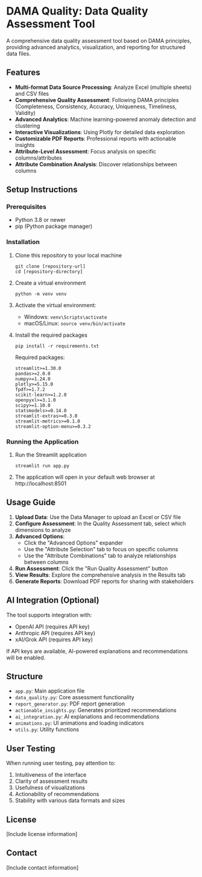 # DAMA Quality: Data Quality Assessment Tool

A comprehensive data quality assessment tool based on DAMA principles, providing advanced analytics, visualization, and reporting for structured data files.

## Features

- **Multi-format Data Source Processing**: Analyze Excel (multiple sheets) and CSV files
- **Comprehensive Quality Assessment**: Following DAMA principles (Completeness, Consistency, Accuracy, Uniqueness, Timeliness, Validity)
- **Advanced Analytics**: Machine learning-powered anomaly detection and clustering
- **Interactive Visualizations**: Using Plotly for detailed data exploration
- **Customizable PDF Reports**: Professional reports with actionable insights
- **Attribute-Level Assessment**: Focus analysis on specific columns/attributes
- **Attribute Combination Analysis**: Discover relationships between columns

## Setup Instructions

### Prerequisites

- Python 3.8 or newer
- pip (Python package manager)

### Installation

1. Clone this repository to your local machine
   ```
   git clone [repository-url]
   cd [repository-directory]
   ```

2. Create a virtual environment
   ```
   python -m venv venv
   ```

3. Activate the virtual environment:
   - Windows: `venv\Scripts\activate`
   - macOS/Linux: `source venv/bin/activate`

4. Install the required packages
   ```
   pip install -r requirements.txt
   ```
   
   Required packages:
   ```
   streamlit>=1.30.0
   pandas>=2.0.0
   numpy>=1.24.0
   plotly>=5.15.0
   fpdf>=1.7.2
   scikit-learn>=1.2.0
   openpyxl>=3.1.0
   scipy>=1.10.0
   statsmodels>=0.14.0
   streamlit-extras>=0.3.0
   streamlit-metrics>=0.1.0
   streamlit-option-menu>=0.3.2
   ```

### Running the Application

1. Run the Streamlit application
   ```
   streamlit run app.py
   ```

2. The application will open in your default web browser at http://localhost:8501

## Usage Guide

1. **Upload Data**: Use the Data Manager to upload an Excel or CSV file
2. **Configure Assessment**: In the Quality Assessment tab, select which dimensions to analyze
3. **Advanced Options**: 
   - Click the "Advanced Options" expander
   - Use the "Attribute Selection" tab to focus on specific columns
   - Use the "Attribute Combinations" tab to analyze relationships between columns
4. **Run Assessment**: Click the "Run Quality Assessment" button
5. **View Results**: Explore the comprehensive analysis in the Results tab
6. **Generate Reports**: Download PDF reports for sharing with stakeholders

## AI Integration (Optional)

The tool supports integration with:
- OpenAI API (requires API key)
- Anthropic API (requires API key)
- xAI/Grok API (requires API key)

If API keys are available, AI-powered explanations and recommendations will be enabled.

## Structure

- `app.py`: Main application file
- `data_quality.py`: Core assessment functionality
- `report_generator.py`: PDF report generation
- `actionable_insights.py`: Generates prioritized recommendations
- `ai_integration.py`: AI explanations and recommendations
- `animations.py`: UI animations and loading indicators
- `utils.py`: Utility functions

## User Testing

When running user testing, pay attention to:
1. Intuitiveness of the interface
2. Clarity of assessment results
3. Usefulness of visualizations
4. Actionability of recommendations
5. Stability with various data formats and sizes

## License

[Include license information]

## Contact

[Include contact information]